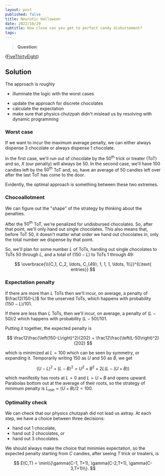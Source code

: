 ```yaml
---
layout: post
published: false
title: Neurotic Halloween
date: 2022/10/29
subtitle: How close can you get to perfect candy disbursement?
tags:
---
```


>**Question**:

<!--more-->

([FiveThirtyEight](URL))

## Solution

The approach is roughly

- illuminate the logic with the worst cases
<!-- - solve the problem, pretend the chocolate is continuous -->
- update the approach for discrete chocolates
- calculate the expectation
- make sure that physics chutzpah didn't mislead us by resolving with dynamic programming

### Worst case

If we want to incur the maximum average penalty, we can either always dispense $3$ chocolate or always dispense $1$ chocolate. 

In the first case, we'll run out of chocolate by the $50^\text{th}$ trick or treater (ToT) and so, $X$ (our penalty) will always be $50.$ In the second case, we'll have $100$ candies left by the $50^\text{th}$ ToT and, so, have an average of $50$ candies left over after the last ToT has come to the door. 

Evidently, the optimal approach is something between these two extremes.

<!-- ### Chocolate continuum 

The penalty is symmetric with respect to leftover candy and unserved ToTs, so we should aim to run out of candies precisely at the average number of ToTs, dispensing $150/100 = 1.5$ chocolates each visit until we run out. 

If we plan for e.g. $99$ ToT, then we'll add an average penalty of $1/101$ 

If we aimed slightly beyond $100,$ we'd be 

any candy that's left after the $50^\text{th}$ ToT will contribute to our penalty. 

so we should aim to run out of candy by the $100^\text{th}$ ToT (the average number of ToTs).

On average, there will be $100$ ToTs. So, if we were free to divide the chocolate anyway we like, then we would want to  -->

### Chocoallotment

We can figure out the "shape" of the strategy by thinking about the penalties.

After the $50^\text{th}$ ToT, we're penalized for undisbursed chocolates. So, after that point, we'll only hand out single chocolates. This also means that, before ToT $50,$ it doesn't matter what order we hand out chocolates in, only the total number we dispense by that point.

So, we'll plan for some number $L$ of ToTs, handing out single chocolates to ToTs $50$ through $L,$ and a total of $\left(150-L\right)$ to ToTs $1$ through $49$:

$$
  \overbrace{\\{C_1, C_2, \ldots, C_{49}, 1, 1, 1, \ldots, 1\\}}^{L\text{ entries}}
$$

### Expectation penalty

If there are more than $L$ ToTs then we'll incur, on average, a penalty of $\frac12(150-L)$ for the unserved ToTs, which happens with probability $(150-L)/101.$ 

If there are less than $L$ ToTs, then we'll incur, on average, a penalty of $(L-50)/2$ which happens with probability $(L-50)/101.$

Putting it together, the expected penalty is

$$
  \frac12\frac{\left(150-L\right)^2}{202} + \frac12\frac{\left(L-50\right)^2}{202}
$$

which is minimized at $L=100$ which can be seen by symmetry, or expanding it. Temporarily writing $150$ as $U$ and $50$ as $B,$ we get

$$
  (U-L)^2 + (L-B)^2 = U^2 + B^2 + 2L(L- (U + B))
$$

which manifestly has roots at $L=0$ and $L = U + B$ and opens upward. Parabolas bottom out at the average of their roots, so the strategy of minimum penalty is $L_\text{min} = (U+B)/2 = 100.$

### Optimality check

We can check that our physics chutzpah did not lead us astray. At each step, we have a choice between three decisions:

- hand out $1$ chocolate,
- hand out $2$ chocolates, or
- hand out $3$ chocolates.

We should always make the choice that minimies expectation, so the expected penalty starting from $C$ candies, after seeing $T$ trick or treaters, is

$$
  E(C,T) = \min\\{\gamma(C-1, T+1), \gamma(C-2,T+1), \gamma(C-3,T+1)\\}.
$$

<br>
